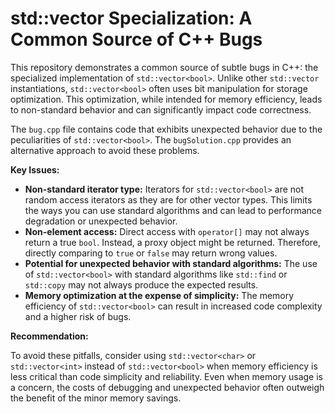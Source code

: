 # std::vector<bool> Specialization: A Common Source of C++ Bugs

This repository demonstrates a common source of subtle bugs in C++: the specialized implementation of `std::vector<bool>`.  Unlike other `std::vector` instantiations, `std::vector<bool>` often uses bit manipulation for storage optimization. This optimization, while intended for memory efficiency, leads to non-standard behavior and can significantly impact code correctness.

The `bug.cpp` file contains code that exhibits unexpected behavior due to the peculiarities of `std::vector<bool>`.  The `bugSolution.cpp` provides an alternative approach to avoid these problems.

**Key Issues:**

* **Non-standard iterator type:** Iterators for `std::vector<bool>` are not random access iterators as they are for other vector types.  This limits the ways you can use standard algorithms and can lead to performance degradation or unexpected behavior.
* **Non-element access:**  Direct access with `operator[]` may not always return a true `bool`. Instead, a proxy object might be returned. Therefore, directly comparing to `true` or `false` may return wrong values.
* **Potential for unexpected behavior with standard algorithms:**  The use of `std::vector<bool>` with standard algorithms like `std::find` or `std::copy` may not always produce the expected results.
* **Memory optimization at the expense of simplicity:** The memory efficiency of `std::vector<bool>` can result in increased code complexity and a higher risk of bugs.

**Recommendation:**

To avoid these pitfalls, consider using `std::vector<char>` or `std::vector<int>` instead of `std::vector<bool>` when memory efficiency is less critical than code simplicity and reliability.  Even when memory usage is a concern, the costs of debugging and unexpected behavior often outweigh the benefit of the minor memory savings.